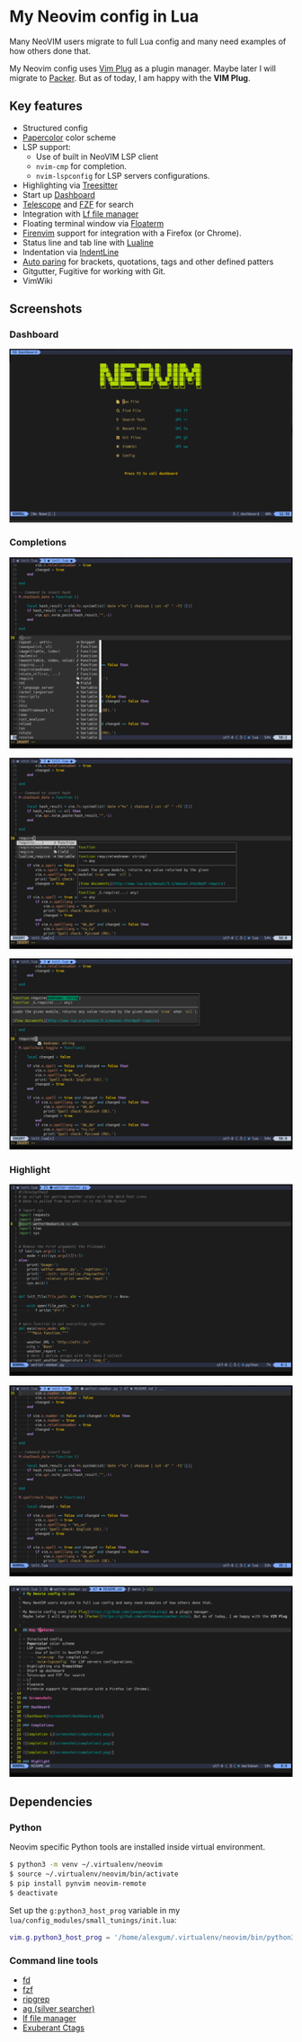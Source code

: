 # My Neovim config in Lua

Many NeoVIM users migrate to full Lua config and many need examples of how others done that.

My Neovim config uses [Vim Plug](https://github.com/junegunn/vim-plug) as a plugin manager.
Maybe later I will migrate to [Packer](https://github.com/wbthomason/packer.nvim). But as of today, I am happy with the **VIM Plug**.

## Key features

- Structured config
- [Papercolor](https://github.com/NLKNguyen/papercolor-theme) color scheme
- LSP support:
    - Use of built in NeoVIM LSP client
    - `nvim-cmp` for completion.
    - `nvim-lspconfig` for LSP servers configurations.
- Highlighting via [Treesitter](https://github.com/nvim-treesitter/nvim-treesitter)
- Start up [Dashboard](https://github.com/glepnir/dashboard-nvim)
- [Telescope](https://github.com/nvim-telescope/telescope.nvim) and [FZF](https://github.com/junegunn/fzf.vim) for search
- Integration with [Lf file manager](https://github.com/gokcehan/lf)
- Floating terminal window via [Floaterm](https://github.com/voldikss/vim-floaterm)
- [Firenvim](https://github.com/glacambre/firenvim) support for integration with a Firefox (or Chrome).
- Status line and tab line with [Lualine](https://github.com/nvim-lualine/lualine.nvim)
- Indentation via [IndentLine](https://github.com/Yggdroot/indentLine)
- [Auto paring](https://github.com/Yggdroot/indentLine) for brackets, quotations, tags and other defined patters
- Gitgutter, Fugitive for working with Git.
- VimWiki

## Screenshots

### Dashboard

![Dashboard](screenshot/dashboard.png)

### Completions

![Completion 1](screenshot/completion1.png)

![Completion 2](screenshot/completion2.png)

![Completion 3](screenshot/completion3.png)

### Highlight

![Python](screenshot/python_highlight.png)

![Lua](screenshot/lua_highlight.png)

![Markdown](screenshot/md_highlight.png)

## Dependencies

### Python

Neovim specific Python tools are installed inside virtual environment.

```sh
$ python3 -m venv ~/.virtualenv/neovim
$ source ~/.virtualenv/neovim/bin/activate
$ pip install pynvim neovim-remote
$ deactivate

```
Set up the `g:python3_host_prog` variable in my `lua/config_modules/small_tunings/init.lua`:

```lua
vim.g.python3_host_prog = '/home/alexgum/.virtualenv/neovim/bin/python3'

```

### Command line tools

- [fd](https://github.com/sharkdp/fd)
- [fzf](https://github.com/junegunn/fzf)
- [ripgrep](https://github.com/BurntSushi/ripgrep)
- [ag (silver searcher)](https://github.com/mizuno-as/silversearcher-ag)
- [lf file manager](https://github.com/gokcehan/lf)
- [Exuberant Ctags](http://ctags.sourceforge.net/)
